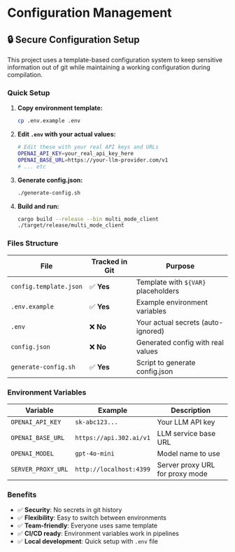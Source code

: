 # Configuration Management

## 🔒 Secure Configuration Setup

This project uses a template-based configuration system to keep sensitive information out of git while maintaining a working configuration during compilation.

### Quick Setup

1. **Copy environment template:**
   ```bash
   cp .env.example .env
   ```

2. **Edit `.env` with your actual values:**
   ```bash
   # Edit these with your real API keys and URLs
   OPENAI_API_KEY=your_real_api_key_here
   OPENAI_BASE_URL=https://your-llm-provider.com/v1
   # ... etc
   ```

3. **Generate config.json:**
   ```bash
   ./generate-config.sh
   ```

4. **Build and run:**
   ```bash
   cargo build --release --bin multi_mode_client
   ./target/release/multi_mode_client
   ```

### Files Structure

| File | Tracked in Git | Purpose |
|------|---------------|---------|
| `config.template.json` | ✅ **Yes** | Template with `${VAR}` placeholders |
| `.env.example` | ✅ **Yes** | Example environment variables |
| `.env` | ❌ **No** | Your actual secrets (auto-ignored) |
| `config.json` | ❌ **No** | Generated config with real values |
| `generate-config.sh` | ✅ **Yes** | Script to generate config.json |

### Environment Variables

| Variable | Example | Description |
|----------|---------|-------------|
| `OPENAI_API_KEY` | `sk-abc123...` | Your LLM API key |
| `OPENAI_BASE_URL` | `https://api.302.ai/v1` | LLM service base URL |
| `OPENAI_MODEL` | `gpt-4o-mini` | Model name to use |
| `SERVER_PROXY_URL` | `http://localhost:4399` | Server proxy URL for proxy mode |

### Benefits

- ✅ **Security**: No secrets in git history
- ✅ **Flexibility**: Easy to switch between environments
- ✅ **Team-friendly**: Everyone uses same template
- ✅ **CI/CD ready**: Environment variables work in pipelines
- ✅ **Local development**: Quick setup with `.env` file
